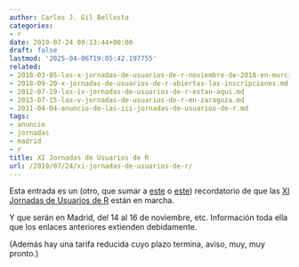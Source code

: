 ```yaml
---
author: Carlos J. Gil Bellosta
categories:
- r
date: 2019-07-24 09:13:44+00:00
draft: false
lastmod: '2025-04-06T19:05:42.197755'
related:
- 2018-03-05-las-x-jornadas-de-usuarios-de-r-noviembre-de-2018-en-murcia.md
- 2018-09-20-x-jornadas-de-usuarios-de-r-abiertas-las-inscripciones.md
- 2012-07-19-las-iv-jornadas-de-usuarios-de-r-estan-aqui.md
- 2013-07-15-las-v-jornadas-de-usuarios-de-r-en-zaragoza.md
- 2011-04-04-anuncio-de-las-iii-jornadas-de-usuarios-de-r.md
tags:
- anuncio
- jornadas
- madrid
- r
title: XI Jornadas de Usuarios de R
url: /2019/07/24/xi-jornadas-de-usuarios-de-r/
---
```


Esta entrada es un (otro, que sumar a [este](https://muestrear-no-es-pecado.netlify.com/2019/05/04/jornadas-de-usuarios-de-r-y-ya-van-11/) o [este](http://www.nosolosig.com/geo-eventos/1064-xi-jornadas-de-usuarios-de-r)) recordatorio de que las [XI Jornadas de Usuarios de R](http://r-es.org/XIjuR/) están en marcha.

Y que serán en Madrid, del 14 al 16 de noviembre, etc. Información toda ella que los enlaces anteriores extienden debidamente.

(Además hay una tarifa reducida cuyo plazo termina, aviso, muy, muy pronto.)
